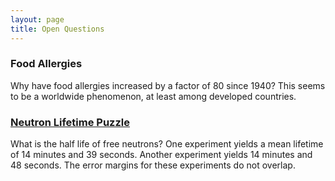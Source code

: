 ```yaml
---
layout: page
title: Open Questions
---
```


### Food Allergies

Why have food allergies increased by a factor of 80 since 1940? This seems to be a worldwide phenomenon, at least among developed countries.


### [Neutron Lifetime Puzzle](https://en.wikipedia.org/wiki/Free_neutron_decay#Neutron_lifetime_puzzle)

What is the half life of free neutrons? One experiment yields a mean lifetime of 14 minutes and 39 seconds. Another experiment yields 14 minutes and 48 seconds. The error margins for these experiments do not overlap.
